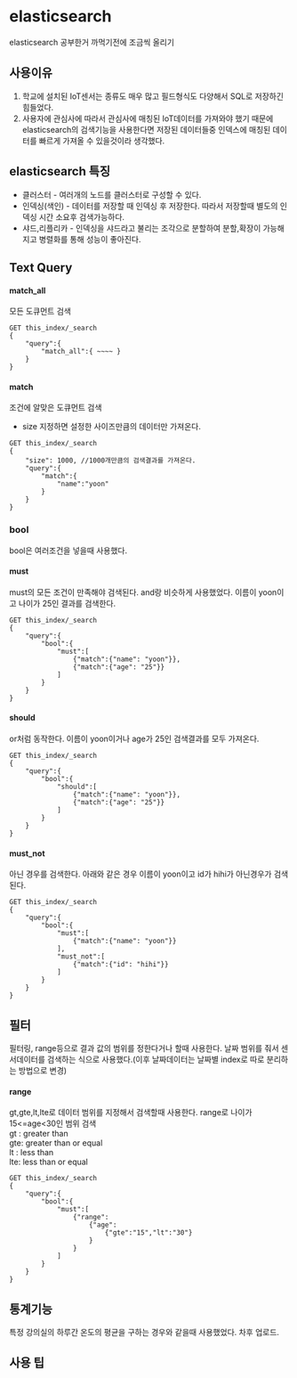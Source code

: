 # elasticsearch
elasticsearch 공부한거 까먹기전에 조금씩 올리기

## 사용이유
1. 학교에 설치된 IoT센서는 종류도 매우 많고 필드형식도 다양해서 SQL로 저장하긴 힘들었다.
2. 사용자에 관심사에 따라서 관심사에 매칭된 IoT데이터를 가져와야 했기 때문에 elasticsearch의 검색기능을 사용한다면 저장된 데이터들중 인덱스에 매칭된 데이터를 빠르게 가져올 수 있을것이라 생각했다.

## elasticsearch 특징
* 클러스터 - 여러개의 노드를 클러스터로 구성할 수 있다.
* 인덱싱(색인) - 데이터를 저장할 때 인덱싱 후 저장한다. 따라서 저장할때 별도의 인덱싱 시간 소요후 검색가능하다.
* 샤드,리플리카 - 인덱싱을 샤드라고 불리는 조각으로 분할하여 분할,확장이 가능해지고 병렬화를 통해 성능이 좋아진다.

## Text Query
#### match_all 
모든 도큐먼트 검색
```
GET this_index/_search
{
    "query":{
        "match_all":{ ~~~~ }
    }
}
```
#### match
조건에 알맞은 도큐먼트 검색
* size 지정하면 설정한 사이즈만큼의 데이터만 가져온다.
```
GET this_index/_search
{
    "size": 1000, //1000개만큼의 검색결과를 가져온다.
    "query":{
        "match":{
            "name":"yoon"
        }
    }
}
```
### bool
bool은 여러조건을 넣을때 사용했다.
#### must
must의 모든 조건이 만족해야 검색된다. and랑 비슷하게 사용했었다. 이름이 yoon이고 나이가 25인 결과를 검색한다.
```
GET this_index/_search
{
    "query":{
        "bool":{
            "must":[
                {"match":{"name": "yoon"}},
                {"match":{"age": "25"}}
            ]
        }
    }
}
```

#### should
or처럼 동작한다. 이름이 yoon이거나 age가 25인 검색결과를 모두 가져온다.
```
GET this_index/_search
{
    "query":{
        "bool":{
            "should":[
                {"match":{"name": "yoon"}},
                {"match":{"age": "25"}}
            ]
        }
    }
}
```
#### must_not
아닌 경우를 검색한다. 아래와 같은 경우 이름이 yoon이고 id가 hihi가 아닌경우가 검색된다.
```
GET this_index/_search
{
    "query":{
        "bool":{
            "must":[
                {"match":{"name": "yoon"}}
            ],
            "must_not":[
                {"match":{"id": "hihi"}}
            ]
        }
    }
}
```
## 필터
필터링, range등으로 결과 값의 범위를 정한다거나 할때 사용한다. 날짜 범위를 줘서 센서데이터를 검색하는 식으로 사용했다.(이후 날짜데이터는 날짜별 index로 따로 분리하는 방법으로 변경)  
#### range
gt,gte,lt,lte로 데이터 범위를 지정해서 검색할때 사용한다. range로 나이가 15<=age<30인 범위 검색  
gt : greater than     
gte: greater than or equal  
lt : less than        
lte: less than or equal    
```
GET this_index/_search
{
    "query":{
        "bool":{
            "must":[
                {"range":
                    {"age": 
                        {"gte":"15","lt":"30"}
                    }
                }
            ]
        }
    }
}
```
## 통계기능
특정 강의실의 하루간 온도의 평균을 구하는 경우와 같을때 사용했었다. 차후 업로드.

## 사용 팁
